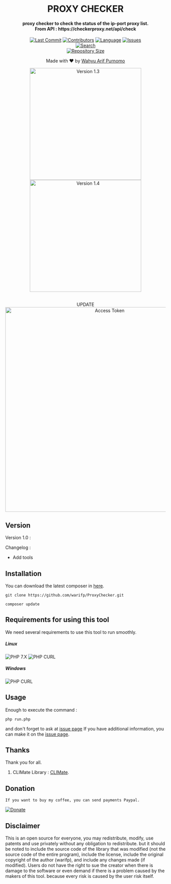 <H1 align="center">
PROXY CHECKER
</H1>
<H4 align="center">
proxy checker to check the status of the ip-port proxy list.</br>
From API : https://checkerproxy.net/api/check</br>
</H4>
<p align="center">
<a href="https://github.com/warifp"><img alt="Last Commit" src="https://img.shields.io/github/last-commit/warifp/ProxyChecker.svg"/></a>
<a href="https://github.com/warifp"><img alt="Contributors" src="https://img.shields.io/github/contributors/warifp/ProxyChecker.svg"/></a>
<a href="https://github.com/warifp/ProxyChecker"><img alt="Language" src="https://img.shields.io/github/languages/count/warifp/ProxyChecker.svg"/></a>
<a href="https://github.com/warifp"><img alt="Issues" src="https://img.shields.io/github/issues/warifp/ProxyChecker.svg"/></a>
</br>
<a href="https://github.com/warifp"><img alt="Search" src="https://img.shields.io/github/search/warifp/ProxyChecker/proxy.svg"/></a>
</br>
<a href="https://github.com/warifp"><img alt="Repository Size" src="https://img.shields.io/github/languages/code-size/warifp/ProxyChecker.svg"/></a>
</p>

<p align="center">
Made with ❤️ by <a href="https://github.com/warifp">Wahyu Arif Purnomo</a>
</p>

<p align="center">
  <img src="images/version/1.3.png" width="350" title="Version 1.3" alt="Version 1.3">
  <img src="images/version/1.4.png" width="350" title="Version 1.4" alt="Version 1.4">
</p>

<p align="center">
  <a><br> UPDATE </br></a>
  <img src="images/add_access_token.png" width="640" title="Access Token" alt="Access Token">
</p>

## Version

Version 1.0 :

  Changelog :

-   Add tools

## Installation

You can download the latest composer in [here](https://getcomposer.org/download/).

    git clone https://github.com/warifp/ProxyChecker.git

    composer update

## Requirements for using this tool

We need several requirements to use this tool to run smoothly.

##### Linux

![PHP 7.X](https://img.shields.io/badge/PHP-7.X-success.svg "PHP 7.X")
![PHP CURL](https://img.shields.io/badge/PHP%20CURL-ALL-success.svg "PHP CURL")

##### Windows

![PHP CURL](https://img.shields.io/badge/XAMPP-7.3.5-success.svg "XAMPP 7.X")

## Usage

Enough to execute the command :

    php run.php


and don't forget to ask at [issue page](https://github.com/warifp/FacebookToolkit/issues)
If you have additional information, you can make it on the [issue page](https://github.com/radenvodka/Recsech/issues).

## Thanks

Thank you for all.

1.  CLIMate Library : [CLIMate](https://github.com/radenvodka/Recsech/issues).

## Donation

    If you want to buy my coffee, you can send payments Paypal.

[![Donate](https://img.shields.io/badge/Donate-PayPal-green.svg)](https://paypal.me/wahyuarifpurnomo)

## Disclaimer

This is an open source for everyone, you may redistribute, modify, use patents and use privately without any obligation to redistribute. but it should be noted to include the source code of the library that was modified (not the source code of the entire program), include the license, include the original copyright of the author (warifp), and include any changes made (if modified). Users do not have the right to sue the creator when there is damage to the software or even demand if there is a problem caused by the makers of this tool. because every risk is caused by the user risk itself.
